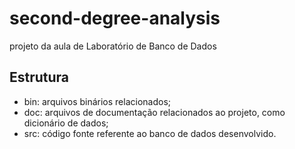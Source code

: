 # second-degree-analysis
projeto da aula de Laboratório de Banco de Dados

## Estrutura
* bin: arquivos binários relacionados;
* doc: arquivos de documentação relacionados ao projeto, como dicionário de dados;
* src: código fonte referente ao banco de dados desenvolvido.
